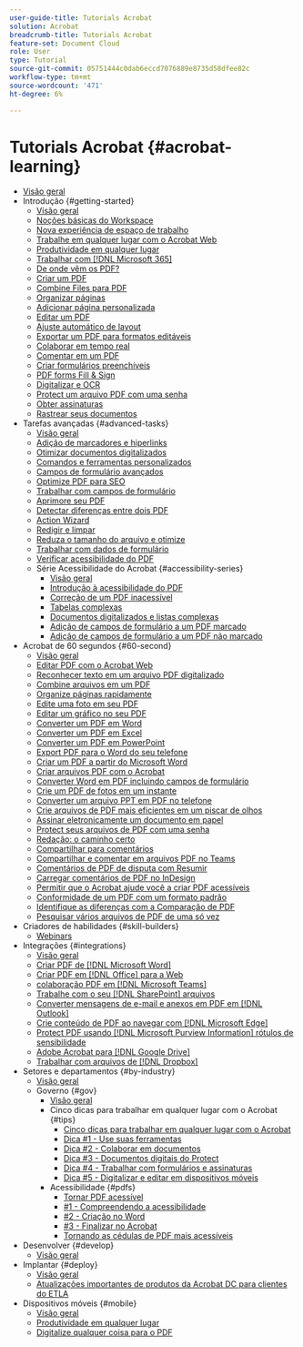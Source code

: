 ```yaml
---
user-guide-title: Tutorials Acrobat
solution: Acrobat
breadcrumb-title: Tutorials Acrobat
feature-set: Document Cloud
role: User
type: Tutorial
source-git-commit: 05751444c0dab6eccd7076889e8735d58dfee82c
workflow-type: tm+mt
source-wordcount: '471'
ht-degree: 6%

---
```



# Tutorials Acrobat {#acrobat-learning}

+ [Visão geral](overview.md)
+ Introdução {#getting-started}
   + [Visão geral](getting-started/getting-started-overview.md)
   + [Noções básicas do Workspace](getting-started/get-to-know-the-acrobat-dc-interface.md)
   + [Nova experiência de espaço de trabalho](getting-started/new-workspace.md)
   + [Trabalhe em qualquer lugar com o Acrobat Web](getting-started/acrobatweb.md)
   + [Produtividade em qualquer lugar](getting-started/productivity.md)
   + [Trabalhar com [!DNL Microsoft 365]](https://experienceleague.adobe.com/docs/document-cloud-learn/acrobat-learning/integrations/integrate-overview.html#microsoft)
   + [De onde vêm os PDF?](getting-started/where-do-pdfs-come-from.md)
   + [Criar um PDF](getting-started/create-pdf.md)
   + [Combine Files para PDF](getting-started/combine-to-pdf.md)
   + [Organizar páginas](getting-started/organize.md)
   + [Adicionar página personalizada](getting-started/add-custom-page.md)
   + [Editar um PDF](getting-started/edit-pdf.md)
   + [Ajuste automático de layout](getting-started/auto-adjust-layout.md)
   + [Exportar um PDF para formatos editáveis](getting-started/export-pdf.md)
   + [Colaborar em tempo real](getting-started/collaborate.md)
   + [Comentar em um PDF](getting-started/comment-on-pdf-files.md)
   + [Criar formulários preenchíveis](getting-started/create-fillable-forms.md)
   + [PDF forms Fill &amp; Sign](getting-started/fill-and-sign.md)
   + [Digitalizar e OCR](getting-started/scan-and-ocr.md)
   + [Protect um arquivo PDF com uma senha](getting-started/password-protect.md)
   + [Obter assinaturas](getting-started/signatures.md)
   + [Rastrear seus documentos](getting-started/track.md)
+ Tarefas avançadas {#advanced-tasks}
   + [Visão geral](advanced-tasks/advanced-tasks-overview.md)
   + [Adição de marcadores e hiperlinks](advanced-tasks/bookmarks.md)
   + [Otimizar documentos digitalizados](advanced-tasks/optimizescan.md)
   + [Comandos e ferramentas personalizados](advanced-tasks/custom.md)
   + [Campos de formulário avançados](advanced-tasks/advancedforms.md)
   + [Optimize PDF para SEO](advanced-tasks/optimizeseo.md)
   + [Trabalhar com campos de formulário](advanced-tasks/workforms.md)
   + [Aprimore seu PDF](advanced-tasks/enhance.md)
   + [Detectar diferenças entre dois PDF](advanced-tasks/compare.md)
   + [Action Wizard](advanced-tasks/action.md)
   + [Redigir e limpar](advanced-tasks/redact.md)
   + [Reduza o tamanho do arquivo e otimize](advanced-tasks/reduce.md)
   + [Trabalhar com dados de formulário](advanced-tasks/formdata.md)
   + [Verificar acessibilidade do PDF](advanced-tasks/accessibility.md)
   + Série Acessibilidade do Acrobat {#accessibility-series}
      + [Visão geral](advanced-tasks/accessibility-series.md)
      + [Introdução à acessibilidade do PDF](advanced-tasks/accessibilitysession1.md)
      + [Correção de um PDF inacessível](advanced-tasks/accessibilitysession2.md)
      + [Tabelas complexas](advanced-tasks/accessibilitysession3.md)
      + [Documentos digitalizados e listas complexas](advanced-tasks/accessibilitysession4.md)
      + [Adição de campos de formulário a um PDF marcado](advanced-tasks/accessibilitysession5.md)
      + [Adição de campos de formulário a um PDF não marcado](advanced-tasks/accessibilitysession6.md)
+ Acrobat de 60 segundos {#60-second}
   + [Visão geral](60-second/60-second-overview.md)
   + [Editar PDF com o Acrobat Web](60-second/edit.md)
   + [Reconhecer texto em um arquivo PDF digitalizado](60-second/textrecognition.md)
   + [Combine arquivos em um PDF](60-second/combine-to-one-pdf.md)
   + [Organize páginas rapidamente](60-second/organize.md)
   + [Edite uma foto em seu PDF](60-second/editphoto.md)
   + [Editar um gráfico no seu PDF](60-second/editgraphic.md)
   + [Converter um PDF em Word](60-second/convert-pdf-word.md)
   + [Converter um PDF em Excel](60-second/convert-pdf-excel.md)
   + [Converter um PDF em PowerPoint](60-second/convert-pdf-powerpoint.md)
   + [Export PDF para o Word do seu telefone](60-second/exportwordphone.md)
   + [Criar um PDF a partir do Microsoft Word](60-second/word-to-pdf.md)
   + [Criar arquivos PDF com o Acrobat](60-second/create-from-acrobat.md)
   + [Converter Word em PDF incluindo campos de formulário](60-second/wordform.md)
   + [Crie um PDF de fotos em um instante](60-second/photo.md)
   + [Converter um arquivo PPT em PDF no telefone](60-second/phone.md)
   + [Crie arquivos de PDF mais eficientes em um piscar de olhos](60-second/optimize.md)
   + [Assinar eletronicamente um documento em papel](60-second/sign.md)
   + [Protect seus arquivos de PDF com uma senha](60-second/protect.md)
   + [Redação: o caminho certo](60-second/redaction.md)
   + [Compartilhar para comentários](60-second/share-comment.md)
   + [Compartilhar e comentar em arquivos PDF no Teams](60-second/share-comment-teams.md)
   + [Comentários de PDF de disputa com Resumir](60-second/summarize-comments.md)
   + [Carregar comentários de PDF no InDesign](60-second/indesign.md)
   + [Permitir que o Acrobat ajude você a criar PDF acessíveis](60-second/accessible.md)
   + [Conformidade de um PDF com um formato padrão](60-second/conform.md)
   + [Identifique as diferenças com a Comparação de PDF](60-second/compare.md)
   + [Pesquisar vários arquivos de PDF de uma só vez](60-second/search.md)
+ Criadores de habilidades {#skill-builders}
   + [Webinars](skill-builder/skill-builder-webinars.md)
+ Integrações {#integrations}
   + [Visão geral](integrate/integrate-overview.md)
   + [Criar PDF de [!DNL Microsoft Word]](integrate/createfromword.md)
   + [Criar PDF em [!DNL Office] para a Web](integrate/createofficeweb.md)
   + [colaboração PDF em [!DNL Microsoft Teams]](integrate/acrobatandteams.md)
   + [Trabalhe com o seu [!DNL SharePoint] arquivos](integrate/acrobatandsp.md)
   + [Converter mensagens de e-mail e anexos em PDF em [!DNL Outlook]](integrate/outlook.md)
   + [Crie conteúdo de PDF ao navegar com [!DNL Microsoft Edge]](integrate/edge.md)
   + [Protect PDF usando [!DNL Microsoft Purview Information] rótulos de sensibilidade](integrate/microsoftsensitivitylabels.md)
   + [Adobe Acrobat para [!DNL Google Drive]](integrate/acrobatandgoogle.md)
   + [Trabalhar com arquivos de [!DNL Dropbox]](integrate/acrobat-dropbox.md)
+ Setores e departamentos {#by-industry}
   + [Visão geral](industry/industry-overview.md)
   + Governo {#gov}
      + [Visão geral](industry/gov/gov-overview.md)
      + Cinco dicas para trabalhar em qualquer lugar com o Acrobat {#tips}
         + [Cinco dicas para trabalhar em qualquer lugar com o Acrobat](industry/gov/5-tips-for-working-anywhere-with-acrobat-dc-for-government.md)
         + [Dica #1 - Use suas ferramentas](industry/gov/get-your-tools.md)
         + [Dica #2 - Colaborar em documentos](industry/gov/collaborate-on-documents.md)
         + [Dica #3 - Documentos digitais do Protect](industry/gov/protect-digital-documents.md)
         + [Dica #4 - Trabalhar com formulários e assinaturas](industry/gov/work-with-forms-and-signatures.md)
         + [Dica #5 - Digitalizar e editar em dispositivos móveis](industry/gov/scan-and-edit-on-mobile.md)
      + Acessibilidade {#pdfs}
         + [Tornar PDF acessível](industry/gov/making-pdfs-accessible.md)
         + [#1 - Compreendendo a acessibilidade](industry/gov/understanding-accessibility.md)
         + [#2 - Criação no Word](industry/gov/authoring-in-word.md)
         + [#3 - Finalizar no Acrobat](industry/gov/finishing-in-acrobat.md)
         + [Tornando as cédulas de PDF mais acessíveis](industry/gov/making-pdf-ballots-accessible.md)
+ Desenvolver {#develop}
   + [Visão geral](develop/develop-overview.md)
+ Implantar {#deploy}
   + [Visão geral](deploy/deploy-overview.md)
   + [Atualizações importantes de produtos da Acrobat DC para clientes do ETLA](deploy/signentitlementchanges.md)
+ Dispositivos móveis {#mobile}
   + [Visão geral](mobile/mobile-overview.md)
   + [Produtividade em qualquer lugar](https://experienceleague.adobe.com/docs/document-cloud-learn/acrobat-learning/getting-started/productivity.html)
   + [Digitalize qualquer coisa para o PDF](mobile/scan-mobile-app.md)
